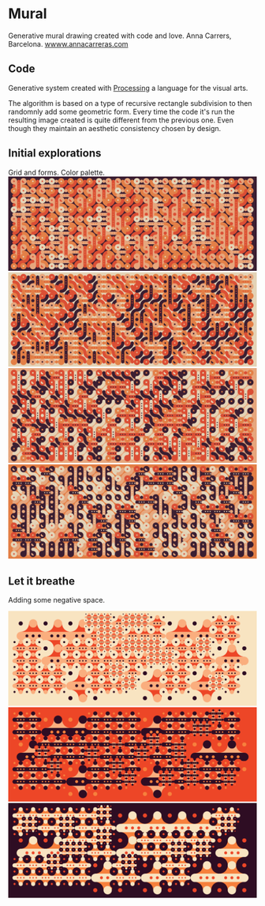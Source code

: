 # Mural
Generative mural drawing created with code and love.
Anna Carrers, Barcelona.
[wwww.annacarreras.com](wwww.annacarreras.com)

## Code
Generative system created with [Processing](www.processing.org) a language for the visual arts.

The algorithm is based on a type of recursive rectangle subdivision to then randomnly add some geometric form. Every time the code it's run the resulting image created is quite different from the previous one. Even though they maintain an aesthetic consistency chosen by design.

## Initial explorations
Grid and forms. Color palette.
![one](/captures/mural_2021_04_26_16_31_03.png)
![two](/captures/mural_2021_04_26_16_31_05.png)
![three](/captures/mural_2021_04_26_16_31_07.png)
![four](/captures/mural_2021_04_26_16_31_09.png)

## Let it breathe
Adding some negative space.

![four](/captures/mural_2021_04_29_20_31_47.png)
![four](/captures/mural_2021_04_29_20_32_14.png)
![four](/captures/mural_2021_04_29_20_35_07.png)

